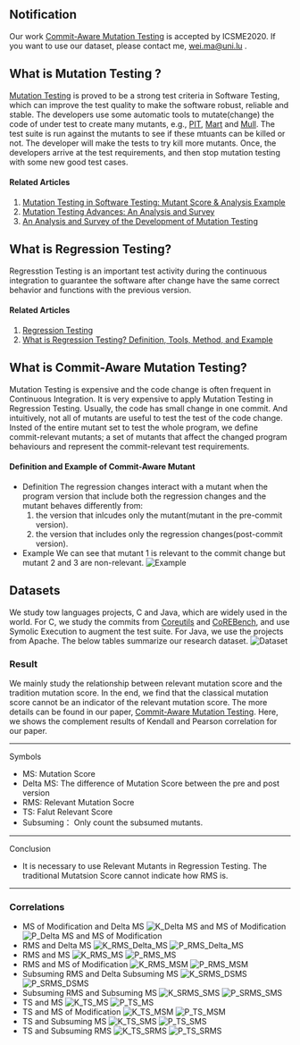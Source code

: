 ## Notification
Our work [Commit-Aware Mutation Testing](https://orbilu.uni.lu/bitstream/10993/44125/1/ICSME20.pdf) is accepted by ICSME2020. If you want to use our dataset,
please contact me, wei.ma@uni.lu .
## What is Mutation Testing ?
[Mutation Testing](https://en.wikipedia.org/wiki/Mutation_testing) is proved to be a strong test criteria in Software Testing, which can improve the test quality to
make the software robust, reliable and stable. The developers use some automatic tools to mutate(change) the code of under test to 
create many mutants, e.g., [PIT](https://pitest.org/), [Mart](https://github.com/thierry-tct/mart) and [Mull](https://github.com/mull-project/mull). The test suite is run against the mutants to see if these mtuants can be killed or not. The developer will
make the tests to try kill more mutants. Once, the developers arrive at the test requirements, and then stop mutation testing with some new
good test cases. 
#### Related Articles 
1. [Mutation Testing in Software Testing: Mutant Score & Analysis Example ](https://www.guru99.com/mutation-testing.html)
2. [Mutation Testing Advances: An Analysis and Survey](https://www.sciencedirect.com/science/article/pii/S0065245818300305)
3. [An Analysis and Survey of the Development of Mutation Testing](https://ieeexplore.ieee.org/abstract/document/5487526)

## What is Regression Testing?
Regresstion Testing is an important test activity during the continuous integration to guarantee the software after change have the same correct behavior and functions with the previous version.
#### Related Articles
1. [Regression Testing](https://en.wikipedia.org/wiki/Regression_testing)
2. [What is Regression Testing? Definition, Tools, Method, and Example](https://www.softwaretestinghelp.com/regression-testing-tools-and-methods/)

## What is Commit-Aware Mutation Testing?
Mutation Testing is expensive and the code change is often frequent in Continuous Integration. It is very expensive to apply
Mutation Testing in Regression Testing. Usually, the code has small change in one commit. And intuitively, not all of mutants are
useful to test the test of the code change. Insted of the entire mutant set to test the whole program,  we define commit-relevant mutants; a set of mutants that affect the changed program behaviours and represent the commit-relevant test requirements. 

#### Definition and Example of Commit-Aware Mutant
- Definition
 The regression changes interact with a mutant when the program version that include both the regression changes and the mutant behaves differently from:
    1.  the version that inlcudes only the mutant(mutant in the pre-commit version).
    2. the version that includes only the regression changes(post-commit version).
- Example
  We can see that mutant 1 is relevant to the commit change but mutant 2 and 3 are non-relevant.
   ![Example](example.png)


## Datasets
We study tow languages projects, C and Java, which are widely used in the world. For C, we study the commits from [Coreutils](https://www.gnu.org/software/coreutils/) and [CoREBench](https://www.comp.nus.edu.sg/~release/corebench/),
 and use Symolic Execution to augment the test suite. For Java, we use the projects from Apache. The below tables summarize our research dataset.
 ![Dataset](dataset.png)

### Result
We mainly study the relationship between relevant mutation score and the tradition mutation score. In the end,
we find that the classical mutation score cannot be an indicator of the relevant mutation score. The more details 
can be found in our paper, [Commit-Aware Mutation Testing](). Here, we shows the complement results of Kendall and Pearson correlation for our paper.

---
Symbols 
- MS: Mutation Score
- Delta MS: The difference of Mutation Score between the pre and post version
- RMS: Relevant Mutation Socre
- TS: Falut Relevant Score
- Subsuming： Only count the subsumed mutants.

---
Conclusion
- It is necessary to use Relevant Mutants in Regression Testing. The traditional Mutatsion Score cannot indicate how
RMS is. 
---

### Correlations

- MS of Modification and Delta MS 
  ![K_Delta MS and MS of Modification](graphs/c_programs/kendall_MS_of_Modification_and_Delta_MS.png)
  ![P_Delta MS and MS of Modification](graphs/c_programs/pearson_MS%20of%20Modification%20and%20Delta%20MS.png)
- RMS and Delta MS
  ![K_RMS_Delta_MS](graphs/c_programs/kendall_RMS_and_Delta_MS.png)
  ![P_RMS_Delta_MS](graphs/c_programs/pearson_RMS%20and%20Delta%20MS.png)
- RMS and MS
  ![K_RMS_MS](graphs/c_programs/kendall_RMS_and_MS.png)
  ![P_RMS_MS](graphs/c_programs/pearson_RMS%20and%20MS.png)
- RMS and MS of Modification
  ![K_RMS_MSM](graphs/c_programs/kendall_RMS_and_MS_of_Modifications.png)
  ![P_RMS_MSM](graphs/c_programs/pearson_RMS%20and%20MS%20of%20Modifications.png)
- Subsuming RMS and Delta Subsuming MS
  ![K_SRMS_DSMS](graphs/c_programs/kendall_Subsuming_RMS_and_Delta_Subsuming_MS.png)
  ![P_SRMS_DSMS](graphs/c_programs/pearson_Subsuming%20RMS%20and%20Delta%20Subsuming%20MS.png)
- Subsuming RMS and Subsuming MS
  ![K_SRMS_SMS](graphs/c_programs/kendall_Subsuming_RMS_and_Subsuming_MS.png)
  ![P_SRMS_SMS](graphs/c_programs/pearson_Subsuming%20RMS%20and%20Subsuming%20MS.png)
- TS and MS
  ![K_TS_MS](graphs/c_programs/kendall_TS_and_MS.png)
  ![P_TS_MS](graphs/c_programs/pearson_TS%20and%20MS.png)
- TS and MS of Modification
  ![K_TS_MSM](graphs/c_programs/kendall_TS_and_MS_of_Modifications.png)
  ![P_TS_MSM](graphs/c_programs/pearson_TS%20and%20MS%20of%20Modifications.png)
- TS and Subsuming MS
  ![K_TS_SMS](graphs/c_programs/kendall_TS_and_Subsuming_MS.png)
  ![P_TS_SMS](graphs/c_programs/pearson_TS%20and%20Subsuming%20MS.png)
- TS and Subsuming RMS
  ![K_TS_SRMS](graphs/c_programs/kendall_TS_and_Subsuming_RMS.png)
  ![P_TS_SRMS](graphs/c_programs/pearson_TS%20and%20Subsuming%20RMS.png)
